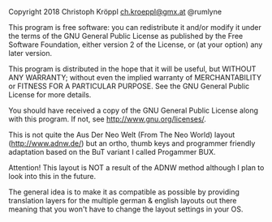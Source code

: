 Copyright 2018 Christoph Kröppl ch.kroeppl@gmx.at @rumlyne

This program is free software: you can redistribute it and/or modify
it under the terms of the GNU General Public License as published by
the Free Software Foundation, either version 2 of the License, or
(at your option) any later version.

This program is distributed in the hope that it will be useful,
but WITHOUT ANY WARRANTY; without even the implied warranty of
MERCHANTABILITY or FITNESS FOR A PARTICULAR PURPOSE.  See the
GNU General Public License for more details.

You should have received a copy of the GNU General Public License
along with this program.  If not, see <http://www.gnu.org/licenses/>.



This is not quite the Aus Der Neo Welt (From The Neo World) layout (http://www.adnw.de/)
but an ortho, thumb keys and programmer friendly adaptation based on the BuT variant I called
Progammer BUX.

Attention! This layout is NOT a result of the ADNW method although I plan to look into this in the future.

The general idea is to make it as compatible as possible by providing
translation layers for the multiple german & english layouts out there
meaning that you won't have to change the layout settings in your OS.

